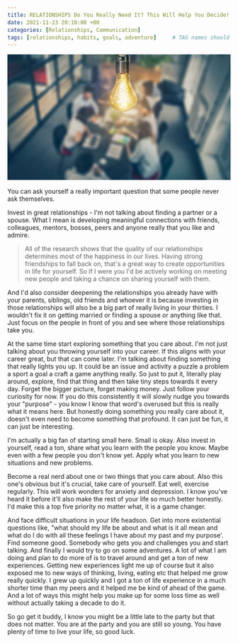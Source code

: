 ```yaml
---
title: RELATIONSHIPS Do You Really Need It? This Will Help You Decide!
date: 2021-11-23 20:10:00 +00
categories: [Relationships, Communication]
tags: [relationships, habits, goals, adventure]     # TAG names should always be lowercase
---
```


![networking](/assets/img/Networking.jpg)

You can ask yourself a really important question that some people never ask themselves.

Invest in great relationships - I'm not talking about finding a partner or a spouse. What I mean is developing meaningful connections with friends, colleagues, mentors, bosses, peers and anyone really that you like and admire.
> All of the research shows that the quality of our relationships determines most of the happiness in our lives.
Having strong friendships to fall back on, that's a great way to create opportunities in life for yourself. So if I were you I'd be actively working on meeting new people and taking a chance on sharing yourself with them.

And I'd also consider deepening the relationships you already have with your parents, siblings, old friends and whoever it is because investing in those relationships will also be a big part of really living in your thirties. I wouldn't fix it on getting married or finding a spouse or anything like that. Just focus on the people in front of you and see where those relationships take you.

At the same time start exploring something that you care about. I'm not just talking about you throwing yourself into your career. If this aligns with your career great, but that can come later. I'm talking about finding something that really lights you up. It could be an issue and activity a puzzle a problem a sport a goal a craft a game anything really.  So just to put it, literally play around, explore, find that thing and then take tiny steps towards it every day. Forget the bigger picture, forget making money. Just follow your curiosity for now. If you do this consistently it will slowly nudge you towards your "purpose" - you know I know that word's overused but this is really what it means here. But honestly doing something you really care about it, doesn't even need to become something that profound. It can just be fun, it can just be interesting.

I'm actually a big fan of starting small here. Small is okay. Also invest in yourself, read a ton, share what you learn with the people you know. Maybe even with a few people you don't know yet. Apply what you learn to new situations and new problems.

Become a real nerd about one or two things that you care about. Also this one's obvious but it's crucial, take care of yourself. Eat well, exercise regularly. This will work wonders for anxiety and depression. I know you've heard it before it'll also make the rest of your life so much better honestly. I'd make this a top five priority no matter what, it is a game changer.

And face difficult situations in your life headson. Get into more existential questions like, "what should my life be about and what is it all mean and what do I do with all these feelings I have about my past and my purpose'. Find someone good. Somebody who gets you and challenges you and start talking. And finally I would try to go on some adventures. A lot of what I am doing and plan to do more of is to travel around and get a ton of new experiences. Getting new experiences light me up of course but it also exposed me to new ways of thinking, living, eating etc that helped me grow really quickly. I grew up quickly and I got a ton of life experience in a much shorter time than my peers and it helped me be kind of ahead of the game. And a lot of ways this might help you make up for some loss time as well without actually taking a decade to do it.

So go get it buddy, I know you might be a little late to the party but that does not matter. You are at the party and you are still so young. You have plenty of time to live your life, so good luck.
